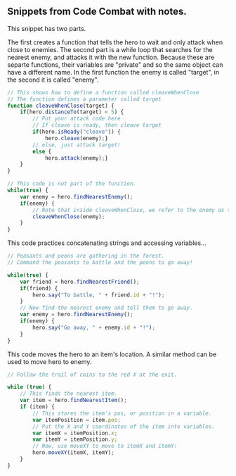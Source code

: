 ## Snippets from Code Combat with notes.



This snippet has two parts.

The first creates a function that tells the hero to wait and only attack when close to enemies.
The second part is a while loop that searches for the nearest enemy, and attacks it with the new function.
Because these are separte functions, their variables are "private" and so the same object can have a different name. In the first function the enemy is called "target", in the second it is called "enemy".

```js
// This shows how to define a function called cleaveWhenClose
// The function defines a parameter called target
function cleaveWhenClose(target) {
    if(hero.distanceTo(target) < 5) {
        // Put your attack code here
        // If cleave is ready, then cleave target
        if(hero.isReady("cleave")) {
            hero.cleave(enemy);}
        // else, just attack target!
        else {
            hero.attack(enemy);}
    }
}

// This code is not part of the function.
while(true) {
    var enemy = hero.findNearestEnemy();
    if(enemy) {
        // Note that inside cleaveWhenClose, we refer to the enemy as target.
        cleaveWhenClose(enemy);
    }
}
```

This code practices concatenating strings and accessing variables...

```js
// Peasants and peons are gathering in the forest.
// Command the peasants to battle and the peons to go away!

while(true) {
    var friend = hero.findNearestFriend();
    if(friend) {
        hero.say("To battle, " + friend.id + "!");
    }
    // Now find the nearest enemy and tell them to go away.
    var enemy = hero.findNearestEnemy();
    if(enemy) {
        hero.say("Go away, " + enemy.id + "!");
    }
}
```
This code moves the hero to an item's location. A similar method can be used to move hero to enemy.

```js
// Follow the trail of coins to the red X at the exit.

while (true) {
    // This finds the nearest item.
    var item = hero.findNearestItem();
    if (item) {
        // This stores the item's pos, or position in a variable.
        var itemPosition = item.pos;
        // Put the X and Y coordinates of the item into variables.
        var itemX = itemPosition.x;
        var itemY = itemPosition.y;
        // Now, use moveXY to move to itemX and itemY:
        hero.moveXY(itemX, itemY);
    }
}
```
